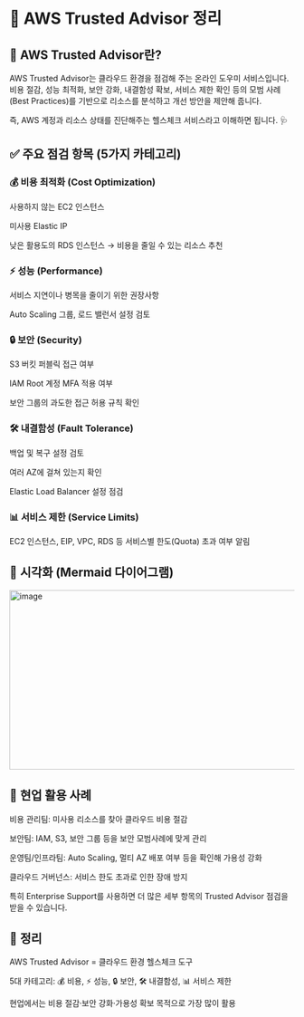 # 🌟 AWS Trusted Advisor 정리

## 📌 AWS Trusted Advisor란?
AWS Trusted Advisor는 클라우드 환경을 점검해 주는 온라인 도우미 서비스입니다.
비용 절감, 성능 최적화, 보안 강화, 내결함성 확보, 서비스 제한 확인 등의 모범 사례(Best Practices)를 기반으로 리소스를 분석하고 개선 방안을 제안해 줍니다.

즉, AWS 계정과 리소스 상태를 진단해주는 헬스체크 서비스라고 이해하면 됩니다. 🩺

## ✅ 주요 점검 항목 (5가지 카테고리)

### 💰 비용 최적화 (Cost Optimization)
사용하지 않는 EC2 인스턴스

미사용 Elastic IP

낮은 활용도의 RDS 인스턴스
→ 비용을 줄일 수 있는 리소스 추천

### ⚡ 성능 (Performance)
서비스 지연이나 병목을 줄이기 위한 권장사항

Auto Scaling 그룹, 로드 밸런서 설정 검토

### 🔒 보안 (Security)
S3 버킷 퍼블릭 접근 여부

IAM Root 계정 MFA 적용 여부

보안 그룹의 과도한 접근 허용 규칙 확인

### 🛠️ 내결함성 (Fault Tolerance)
백업 및 복구 설정 검토

여러 AZ에 걸쳐 있는지 확인

Elastic Load Balancer 설정 점검

### 📊 서비스 제한 (Service Limits)
EC2 인스턴스, EIP, VPC, RDS 등 서비스별 한도(Quota) 초과 여부 알림

## 🎨 시각화 (Mermaid 다이어그램)

<img width="1441" height="317" alt="image" src="https://github.com/user-attachments/assets/7ecb2746-1aad-4df8-ac73-4e9061ebe2d6" />


## 💼 현업 활용 사례
비용 관리팀: 미사용 리소스를 찾아 클라우드 비용 절감

보안팀: IAM, S3, 보안 그룹 등을 보안 모범사례에 맞게 관리

운영팀/인프라팀: Auto Scaling, 멀티 AZ 배포 여부 등을 확인해 가용성 강화

클라우드 거버넌스: 서비스 한도 초과로 인한 장애 방지

특히 Enterprise Support를 사용하면 더 많은 세부 항목의 Trusted Advisor 점검을 받을 수 있습니다.

## 📖 정리
AWS Trusted Advisor = 클라우드 환경 헬스체크 도구

5대 카테고리: 💰 비용, ⚡ 성능, 🔒 보안, 🛠️ 내결함성, 📊 서비스 제한

현업에서는 비용 절감·보안 강화·가용성 확보 목적으로 가장 많이 활용
